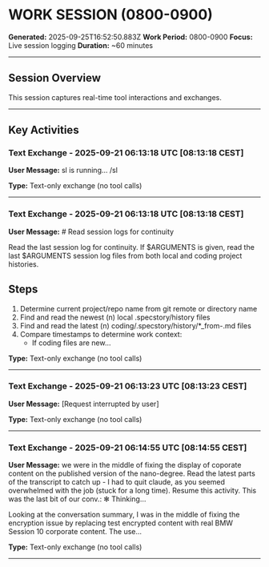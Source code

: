 # WORK SESSION (0800-0900)

**Generated:** 2025-09-25T16:52:50.883Z
**Work Period:** 0800-0900
**Focus:** Live session logging
**Duration:** ~60 minutes

---

## Session Overview

This session captures real-time tool interactions and exchanges.

---

## Key Activities

### Text Exchange - 2025-09-21 06:13:18 UTC [08:13:18 CEST]

**User Message:** <command-message>sl is running…</command-message>
<command-name>/sl</command-name>

**Type:** Text-only exchange (no tool calls)

---

### Text Exchange - 2025-09-21 06:13:18 UTC [08:13:18 CEST]

**User Message:** # Read session logs for continuity

Read the last session log for continuity. If $ARGUMENTS is given, read the last $ARGUMENTS session log files from both local and coding project histories.

## Steps
1. Determine current project/repo name from git remote or directory name
2. Find and read the newest (n) local .specstory/history files  
3. Find and read the latest (n) coding/.specstory/history/*_from-<project>.md files
4. Compare timestamps to determine work context:
   - If coding files are new...

**Type:** Text-only exchange (no tool calls)

---

### Text Exchange - 2025-09-21 06:13:23 UTC [08:13:23 CEST]

**User Message:** [Request interrupted by user]

**Type:** Text-only exchange (no tool calls)

---

### Text Exchange - 2025-09-21 06:14:55 UTC [08:14:55 CEST]

**User Message:** we were in the middle of fixing the display of coporate content on the published version of the nano-degree. Read the latest parts of the transcript to catch up - I had to quit claude, as you seemed overwhelmed with the job (stuck for a long time). Resume this activity. This was the last bit of our conv.: ✻ Thinking…

  Looking at the conversation summary, I was in the middle of fixing the encryption issue by replacing test encrypted content 
  with real BMW Session 10 corporate content. The use...

**Type:** Text-only exchange (no tool calls)

---

